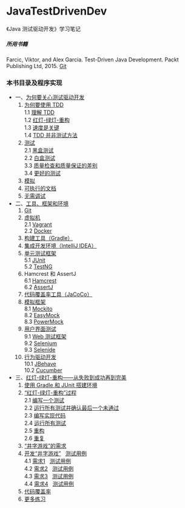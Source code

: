 # JavaTestDrivenDev
《Java 测试驱动开发》学习笔记
##### 所用书籍 #####
Farcic, Viktor, and Alex Garcia. Test-Driven Java Development. Packt Publishing Ltd, 2015. [Git](https://bitbucket.org/vfarcic)
### 本书目录及程序实现 ###
 - 一、[为何要关心测试驱动开发](src/main/java/com/java/testdriven/chapter01)
    1. [为何要使用 TDD](src/main/java/com/java/testdriven/chapter01/Course10WhyTDD.java)  
    	1.1	[理解 TDD](src/main/java/com/java/testdriven/chapter01/Course11Understanding.java)  
    	1.2	[红灯-绿灯-重构](src/main/java/com/java/testdriven/chapter01/Course12RedGreenRefactor.java)  
    	1.3	[速度是关键](src/main/java/com/java/testdriven/chapter01/Course13SpeedIsKey.java)  
    	1.4	[TDD 并非测试方法](src/main/java/com/java/testdriven/chapter01/Course14NotTesting.java) 
    2.	[测试](src/main/java/com/java/testdriven/chapter01/Course20Testing.java)  
    	2.1	[黑盒测试](src/main/java/com/java/testdriven/chapter01/Course21BlackBoxTesting.java)  
    	2.2	[白盒测试](src/main/java/com/java/testdriven/chapter01/Course22WhiteBoxTesting.java)  
    	3.3	[质量检查和质量保证的差别](src/main/java/com/java/testdriven/chapter01/Course23QCandQA.java)  
    	3.4	[更好的测试](src/main/java/com/java/testdriven/chapter01/Course24BetterTests.java)  
    3.	[模拟](src/main/java/com/java/testdriven/chapter01/Course3Mocking.java)
    4.	[可执行的文档](src/main/java/com/java/testdriven/chapter01/Course4ExecutableDocument.java)
    5.	[无需调试](src/main/java/com/java/testdriven/chapter01/Course5NoDebugging.java)  
- 二、[工具、框架和环境](src/main/java/com/java/testdriven/chapter02)
    1.	[Git](src/main/java/com/java/testdriven/chapter02/Course01Git.java)
    2.	[虚拟机](src/main/java/com/java/testdriven/chapter02/Course020VirtualMachines.java)   
    	2.1	[Vagrant](src/main/java/com/java/testdriven/chapter02/Course021Vagrant.java)  
    	2.2	[Docker](src/main/java/com/java/testdriven/chapter02/Course022Docker.java)  
    3.	[构建工具（Gradle）](src/main/java/com/java/testdriven/chapter02/Course03BuildTools.java)
    4.	[集成开发环境（IntelliJ IDEA）](src/main/java/com/java/testdriven/chapter02/Course04DevEnvironment.java)
    5.	[单元测试框架](src/main/java/com/java/testdriven/chapter02/Course050UnitTesting.java)  
    	5.1	[JUnit](src/main/java/com/java/testdriven/chapter02/Course051JUnit.java)  
    	5.2	[TestNG](src/main/java/com/java/testdriven/chapter02/Course052TestNG.java)  
    6.	Hamcrest 和 AssertJ  
    	6.1	[Hamcrest](src/main/java/com/java/testdriven/chapter02/Course061Hamcrest.java)  
    	6.2	[AssertJ](src/main/java/com/java/testdriven/chapter02/Course062AssertJ.java)  
    7.	[代码覆盖率工具（JaCoCo）](src/main/java/com/java/testdriven/chapter02/Course07JaCoCo.java)
    8.	[模拟框架](src/main/java/com/java/testdriven/chapter02/Course080MockingFrameworks.java)  
    	8.1	[Mockito](src/main/java/com/java/testdriven/chapter02/Course081Mockito.java)  
    	8.2	[EasyMock](src/main/java/com/java/testdriven/chapter02/Course082EasyMock.java)  
    	8.3	[PowerMock](src/main/java/com/java/testdriven/chapter02/Course083PowerMock.java)  
    9.	[用户界面测试](src/main/java/com/java/testdriven/chapter02/Course090UserInterfaceTesting.java)  
    	9.1	[Web 测试框架](src/main/java/com/java/testdriven/chapter02/Course091WebTesting.java)  
    	9.2	[Selenium](src/main/java/com/java/testdriven/chapter02/Course092Selenium.java)  
    	9.3	[Selenide](src/main/java/com/java/testdriven/chapter02/Course093Selenide.java)  
    10.	[行为驱动开发](src/main/java/com/java/testdriven/chapter02/Course100BehaviorDrivenDev.java)  
    	10.1	[JBehave](src/main/java/com/java/testdriven/chapter02/Course101JBehave.java)  
    	10.2	[Cucumber](src/main/java/com/java/testdriven/chapter02/Course102Cucumber.java)  
- 三、[红灯-绿灯-重构——从失败到成功再到完美](src/main/java/com/java/testdriven/chapter03)  
    1.	[使用 Gradle 和 JUnit 搭建环境](src/main/java/com/java/testdriven/chapter03/Course1SetEnvironment.java)  
    2.	[“红灯-绿灯-重构”过程](src/main/java/com/java/testdriven/chapter03/Course20Process.java)   
    	2.1	[编写一个测试](src/main/java/com/java/testdriven/chapter03/Course21WriteTest.java)  
    	2.2	[运行所有测试并确认最后一个未通过](src/main/java/com/java/testdriven/chapter03/Course22LastOneFailing.java)  
    	2.3	[编写实现代码](src/main/java/com/java/testdriven/chapter03/Course23WriteCode.java)  
    	2.4	[运行所有测试](src/main/java/com/java/testdriven/chapter03/Course24RunAllTests.java)  
    	2.5	[重构](src/main/java/com/java/testdriven/chapter03/Course25Refactor.java)  
    	2.6	[重复](src/main/java/com/java/testdriven/chapter03/Course26Repeat.java)  
    3.	[“井字游戏”的需求](src/main/java/com/java/testdriven/chapter03/Course3TicTacToe.java)
    4.	[开发“井字游戏”](src/main/java/com/java/testdriven/chapter03/Course4DevTicTacToeAll.java)&nbsp;&nbsp;&nbsp;[测试用例](src/test/java/com/java/testdriven/chapter03/Course4DevTicTacToeAllTest.java)   
    	4.1	[需求1](src/main/java/com/java/testdriven/chapter03/Course4DevTicTacToe1.java)&nbsp;&nbsp;&nbsp;[测试用例](src/test/java/com/java/testdriven/chapter03/Course4DevTicTacToe1Test.java)  
    	4.2	[需求2](src/main/java/com/java/testdriven/chapter03/Course4DevTicTacToe2.java)&nbsp;&nbsp;&nbsp;[测试用例](src/test/java/com/java/testdriven/chapter03/Course4DevTicTacToe2Test.java)  
    	4.3	[需求3](src/main/java/com/java/testdriven/chapter03/Course4DevTicTacToe3.java)&nbsp;&nbsp;&nbsp;[测试用例](src/test/java/com/java/testdriven/chapter03/Course4DevTicTacToe3Test.java)  
    	4.4	[需求4](src/main/java/com/java/testdriven/chapter03/Course4DevTicTacToe4.java)&nbsp;&nbsp;&nbsp;[测试用例](src/test/java/com/java/testdriven/chapter03/Course4DevTicTacToe4Test.java)  
    5.	[代码覆盖率](src/main/java/com/java/testdriven/chapter03/Course5CodeCoverage.java)
    6. [更多练习](src/main/java/com/java/testdriven/chapter03/Course6MoreExercises.java)
